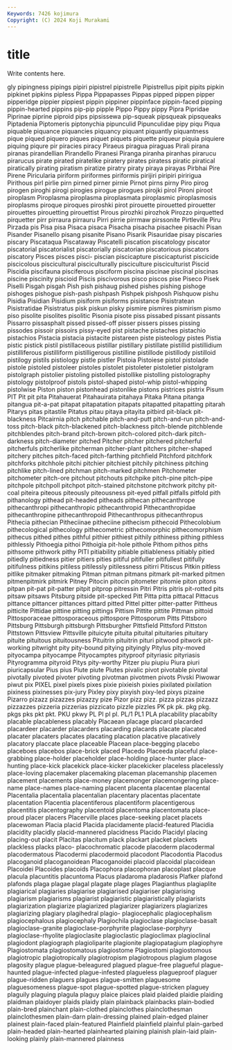```yaml
---
Keywords: 7426 kojimura
Copyright: (C) 2024 Koji Murakami
---
```


# title

Write contents here.



gly pipingness pipings
pipiri pipistrel pipistrelle Pipistrellus pipit pipits pipkin pipkinet pipkins pipless
Pippa Pippapasses Pippas pipped pippen pipper pipperidge pippier pippiest pippin
pippiner pippinface pippin-faced pipping pippin-hearted pippins pip-pip pipple Pippo Pippy
pippy Pipra Pipridae Piprinae piprine piproid pips pipsissewa pip-squeak pipsqueak
pipsqueaks Piptadenia Piptomeris piptonychia pipunculid Pipunculidae pipy piqu Piqua piquable
piquance piquancies piquancy piquant piquantly piquantness pique piqued piquero piques
piquet piquets piquette piqueur piquia piquiere piquing piqure pir piracies
piracy Piraeus piragua piraguas Pirali pirana piranas pirandellian Pirandello Piranesi
Piranga piranha piranhas pirarucu pirarucus pirate pirated piratelike piratery pirates
piratess piratic piratical piratically pirating piratism piratize piratry piraty piraya
pirayas Pirbhai Pire Pirene Piricularia piriform piriformes piriformis pirijiri piripiri
piririgua Pirithous pirl pirlie pirn pirned pirner pirnie Pirnot pirns
pirny Piro pirog pirogen piroghi pirogi pirogies pirogue pirogues pirojki
pirol Pironi piroot piroplasm Piroplasma piroplasma piroplasmata piroplasmic piroplasmosis piroplasms
piroque piroques piroshki pirot pirouette pirouetted pirouetter pirouettes pirouetting pirouettist
Pirous pirozhki pirozhok Pirozzo pirquetted pirquetter pirr pirraura pirrauru Pirri
pirrie pirrmaw pirssonite Pirtleville Piru Pirzada pis Pisa pisa Pisaca
pisaca Pisacha pisacha pisachee pisachi Pisan Pisander Pisanello pisang pisanite
Pisano Pisarik Pisauridae pisay piscaries piscary Piscataqua Piscataway Piscatelli piscation
piscatology piscator piscatorial piscatorialist piscatorially piscatorian piscatorious piscators piscatory Pisces
pisces pisci- piscian piscicapture piscicapturist piscicide piscicolous piscicultural pisciculturally pisciculture
pisciculturist Piscid Piscidia piscifauna pisciferous pisciform piscina piscinae piscinal piscinas
piscine piscinity piscioid Piscis piscivorous pisco piscos pise Piseco Pisek
Piselli Pisgah pisgah Pish pish pishaug pished pishes pishing pishoge
pishoges pishogue pish-pash pishpash Pishpek pishposh Pishquow pishu Pisidia Pisidian
Pisidium pisiform pisiforms pisistance Pisistratean Pisistratidae Pisistratus pisk piskun pisky
pismire pismires pismirism pismo piso pisolite pisolites pisolitic Pisonia pisote
piss pissabed pissant pissants Pissarro pissasphalt pissed pissed-off pisser pissers
pisses pissing pissodes pissoir pissoirs pissy-eyed pist pistache pistaches pistachio
pistachios Pistacia pistacia pistacite pistareen piste pisteology pistes Pistia pistic
pistick pistil pistillaceous pistillar pistillary pistillate pistillid pistillidium pistilliferous pistilliform
pistilligerous pistilline pistillode pistillody pistilloid pistilogy pistils pistiology pistle pistler
Pistoia Pistoiese pistol pistolade pistole pistoled pistoleer pistoles pistolet pistoleter
pistoletier pistolgram pistolgraph pistolier pistoling pistolled pistollike pistolling pistolography pistology
pistolproof pistols pistol-shaped pistol-whip pistol-whipping pistolwise Piston piston pistonhead pistonlike
pistons pistrices pistrix Pisum PIT Pit pit pita Pitahauerat Pitahauirata
pitahaya Pitaka Pitana pitanga pitangua pit-a-pat pitapat pitapatation pitapats pitapatted
pitapatting pitarah Pitarys pitas pitastile Pitatus pitau pitaya pitayita pitbird
pit-black pit-blackness Pitcairnia pitch pitchable pitch-and-putt pitch-and-run pitch-and-toss pitch-black pitch-blackened
pitch-blackness pitch-blende pitchblende pitchblendes pitch-brand pitch-brown pitch-colored pitch-dark pitch-darkness pitch-diameter
pitched Pitcher pitcher pitchered pitcherful pitcherfuls pitcherlike pitcherman pitcher-plant pitchers
pitcher-shaped pitchery pitches pitch-faced pitch-farthing pitchfield Pitchford pitchfork pitchforks pitchhole
pitchi pitchier pitchiest pitchily pitchiness pitching pitchlike pitch-lined pitchman pitch-marked
pitchmen Pitchometer pitchometer pitch-ore pitchout pitchouts pitchpike pitch-pine pitch-pipe pitchpole
pitchpoll pitchpot pitch-stained pitchstone pitchwork pitchy pit-coal piteira piteous piteously
piteousness pit-eyed pitfall pitfalls pitfold pith pithanology pithead pit-headed pitheads
pithecan pithecanthrope pithecanthropi pithecanthropic pithecanthropid Pithecanthropidae pithecanthropine pithecanthropoid Pithecanthropus pithecanthropus
Pithecia pithecian Pitheciinae pitheciine pithecism pithecoid Pithecolobium pithecological pithecology pithecometric
pithecomorphic pithecomorphism pithecus pithed pithes pithful pithier pithiest pithily pithiness
pithing pithless pithlessly Pithoegia pithoi Pithoigia pit-hole pithole Pithom pithos
piths pithsome pithwork pithy PITI pitiability pitiable pitiableness pitiably pitied
pitiedly pitiedness pitier pitiers pities pitiful pitifuller pitifullest pitifully pitifulness
pitikins pitiless pitilessly pitilessness pitirri Pitiscus Pitkin pitless pitlike pitmaker
pitmaking Pitman pitman pitmans pitmark pit-marked pitmen pitmenpitmirk pitmirk Pitney
Pitocin pitocin pitometer pitomie piton pitons pitpan pit-pat pit-patter pitpit
pitprop pitressin Pitri Pitris pitris pit-rotted pits pitsaw pitsaws Pitsburg
pitside pit-specked Pitt Pitta pitta pittacal Pittacus pittance pittancer pittances
pittard pitted Pittel pitter pitter-patter Pittheus pitticite Pittidae pittine pitting
pittings Pittism Pittite pittite Pittman pittoid Pittosporaceae pittosporaceous pittospore Pittosporum
Pitts Pittsboro Pittsburg Pittsburgh pittsburgh Pittsburgher Pittsfield Pittsford Pittston Pittstown
Pittsview Pittsville pituicyte pituita pituital pituitaries pituitary pituite pituitous pituitousness
Pituitrin pituitrin pituri pitwood pitwork pit-working pitwright pity pity-bound pitying
pityingly Pitylus pity-moved pityocampa pityocampe Pityocamptes pityproof pityriasic pityriasis Pityrogramma
pityroid Pitys pity-worthy Pitzer piu piupiu Piura piuri piuricapsular Pius
pius Piute piute Piutes pivalic pivot pivotable pivotal pivotally pivoted
pivoter pivoting pivotman pivotmen pivots Pivski Piwowar piwut pix PIXEL
pixel pixels pixes pixie pixieish pixies pixilated pixilation pixiness pixinesses
pix-jury Pixley pixy pixyish pixy-led pixys pizaine Pizarro pizazz pizazzes
pizazzy pize Pizor pizz pizz. pizza pizzas pizzazz pizzazzes pizzeria
pizzerias pizzicato pizzle pizzles PK pk pk. pkg pkg. pkgs
pks pkt pkt. PKU pkwy PL Pl pl pl. PL/1
PL1 PLA placability placabilty placable placableness placably Placaean placage placard
placarded placardeer placarder placarders placarding placards placate placated placater placaters
placates placating placation placative placatively placatory placcate place placeable Placean
place-begging placebo placeboes placebos place-brick placed Placedo Placeeda placeful place-grabbing
place-holder placeholder place-holding place-hunter place-hunting place-kick placekick place-kicker placekicker placeless
placelessly place-loving placemaker placemaking placeman placemanship placemen placement placements place-money
placemonger placemongering place-name place-names place-naming placent placenta placentae placental Placentalia
placentalia placentalian placentary placentas placentate placentation Placentia placentiferous placentiform placentigerous
placentitis placentography placentoid placentoma placentomata place-proud placer placers Placerville places
place-seeking placet placets placewoman Placia placid Placida placidamente placid-featured Placidia
placidity placidly placid-mannered placidness Placido Placidyl placing placing-out placit Placitas
placitum plack plackart placket plackets plackless placks placo- placochromatic placode
placoderm placodermal placodermatous Placodermi placodermoid placodont Placodontia Placodus placoganoid placoganoidean
Placoganoidei placoid placoidal placoidean Placoidei Placoides placoids Placophora placophoran placoplast
placque placula placuntitis placuntoma Placus pladaroma pladarosis Plafker plafond plafonds
plaga plagae plagal plagate plage plages Plagianthus plagiaplite plagiarical plagiaries
plagiarise plagiarised plagiariser plagiarising plagiarism plagiarisms plagiarist plagiaristic plagiaristically plagiarists
plagiarization plagiarize plagiarized plagiarizer plagiarizers plagiarizes plagiarizing plagiary plagihedral plagio-
plagiocephalic plagiocephalism plagiocephalous plagiocephaly Plagiochila plagioclase plagioclase-basalt plagioclase-granite plagioclase-porphyrite plagioclase-porphyry
plagioclase-rhyolite plagioclasite plagioclastic plagioclimax plagioclinal plagiodont plagiograph plagioliparite plagionite plagiopatagium
plagiophyre Plagiostomata plagiostomatous plagiostome Plagiostomi plagiostomous plagiotropic plagiotropically plagiotropism plagiotropous
plagium plagose plagosity plague plague-beleagured plagued plague-free plagueful plague-haunted plague-infected
plague-infested plagueless plagueproof plaguer plague-ridden plaguers plagues plague-smitten plaguesome plaguesomeness
plague-spot plague-spotted plague-stricken plaguey plaguily plaguing plagula plaguy plaice plaices
plaid plaided plaidie plaiding plaidman plaidoyer plaids plaidy plain plainback
plainbacks plain-bodied plain-bred plainchant plain-clothed plainclothes plainclothesman plainclothesmen plain-darn plain-dressing
plained plain-edged plainer plainest plain-faced plain-featured Plainfield plainfield plainful plain-garbed
plain-headed plain-hearted plainhearted plaining plainish plain-laid plain-looking plainly plain-mannered plainness
